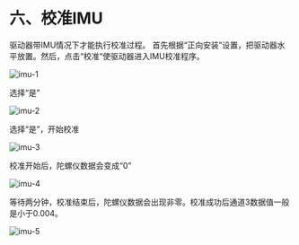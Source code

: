 # 六、校准IMU

驱动器带IMU情况下才能执行校准过程。
首先根据“正向安装”设置，把驱动器水平放置。然后，点击“校准”使驱动器进入IMU校准程序。

![imu-1](../images/imu-1.png)

选择“是”

![imu-2](../images/imu-2.png)

选择“是”，开始校准

![imu-3](../images/imu-3.png)

校准开始后，陀螺仪数据会变成“0”

![imu-4](../images/imu-4.png)

等待两分钟，校准结束后，陀螺仪数据会出现非零。校准成功后通道3数据值一般是小于0.004。

![imu-5](../images/imu-5.png)
